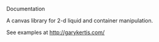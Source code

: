 Documentation

A canvas library for 2-d liquid and container manipulation. 

See examples at http://garykertis.com/